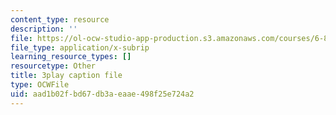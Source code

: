 ```yaml
---
content_type: resource
description: ''
file: https://ol-ocw-studio-app-production.s3.amazonaws.com/courses/6-832-underactuated-robotics-spring-2009/aad1b02fbd67db3aeaae498f25e724a2_KNRMz9YPCOY.srt
file_type: application/x-subrip
learning_resource_types: []
resourcetype: Other
title: 3play caption file
type: OCWFile
uid: aad1b02f-bd67-db3a-eaae-498f25e724a2
---
```

